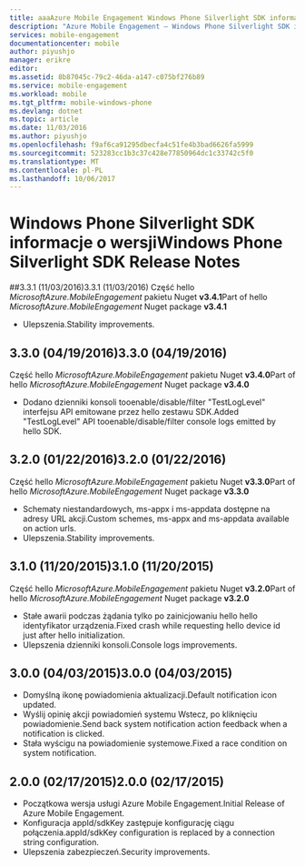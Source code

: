 ```yaml
---
title: aaaAzure Mobile Engagement Windows Phone Silverlight SDK informacje o wersji | Dokumentacja firmy Microsoft
description: "Azure Mobile Engagement — Windows Phone Silverlight SDK informacje o wersji"
services: mobile-engagement
documentationcenter: mobile
author: piyushjo
manager: erikre
editor: 
ms.assetid: 8b87045c-79c2-46da-a147-c075bf276b89
ms.service: mobile-engagement
ms.workload: mobile
ms.tgt_pltfrm: mobile-windows-phone
ms.devlang: dotnet
ms.topic: article
ms.date: 11/03/2016
ms.author: piyushjo
ms.openlocfilehash: f9af6ca91295dbecfa4c51fe4b3bad6626fa5999
ms.sourcegitcommit: 523283cc1b3c37c428e77850964dc1c33742c5f0
ms.translationtype: MT
ms.contentlocale: pl-PL
ms.lasthandoff: 10/06/2017
---
```

# <a name="windows-phone-silverlight-sdk-release-notes"></a><span data-ttu-id="e78bb-103">Windows Phone Silverlight SDK informacje o wersji</span><span class="sxs-lookup"><span data-stu-id="e78bb-103">Windows Phone Silverlight SDK Release Notes</span></span>
##<a name="331-11032016"></a><span data-ttu-id="e78bb-104">3.3.1 (11/03/2016)</span><span class="sxs-lookup"><span data-stu-id="e78bb-104">3.3.1 (11/03/2016)</span></span>
<span data-ttu-id="e78bb-105">Część hello *MicrosoftAzure.MobileEngagement* pakietu Nuget **v3.4.1**</span><span class="sxs-lookup"><span data-stu-id="e78bb-105">Part of hello *MicrosoftAzure.MobileEngagement* Nuget package **v3.4.1**</span></span>

* <span data-ttu-id="e78bb-106">Ulepszenia.</span><span class="sxs-lookup"><span data-stu-id="e78bb-106">Stability improvements.</span></span>

## <a name="330-04192016"></a><span data-ttu-id="e78bb-107">3.3.0 (04/19/2016)</span><span class="sxs-lookup"><span data-stu-id="e78bb-107">3.3.0 (04/19/2016)</span></span>
<span data-ttu-id="e78bb-108">Część hello *MicrosoftAzure.MobileEngagement* pakietu Nuget **v3.4.0**</span><span class="sxs-lookup"><span data-stu-id="e78bb-108">Part of hello *MicrosoftAzure.MobileEngagement* Nuget package **v3.4.0**</span></span>

* <span data-ttu-id="e78bb-109">Dodano dzienniki konsoli tooenable/disable/filter "TestLogLevel" interfejsu API emitowane przez hello zestawu SDK.</span><span class="sxs-lookup"><span data-stu-id="e78bb-109">Added "TestLogLevel" API tooenable/disable/filter console logs emitted by hello SDK.</span></span>

## <a name="320-01222016"></a><span data-ttu-id="e78bb-110">3.2.0 (01/22/2016)</span><span class="sxs-lookup"><span data-stu-id="e78bb-110">3.2.0 (01/22/2016)</span></span>
<span data-ttu-id="e78bb-111">Część hello *MicrosoftAzure.MobileEngagement* pakietu Nuget **v3.3.0**</span><span class="sxs-lookup"><span data-stu-id="e78bb-111">Part of hello *MicrosoftAzure.MobileEngagement* Nuget package **v3.3.0**</span></span>

* <span data-ttu-id="e78bb-112">Schematy niestandardowych, ms-appx i ms-appdata dostępne na adresy URL akcji.</span><span class="sxs-lookup"><span data-stu-id="e78bb-112">Custom schemes, ms-appx and ms-appdata available on action urls.</span></span>
* <span data-ttu-id="e78bb-113">Ulepszenia.</span><span class="sxs-lookup"><span data-stu-id="e78bb-113">Stability improvements.</span></span>

## <a name="310-11202015"></a><span data-ttu-id="e78bb-114">3.1.0 (11/20/2015)</span><span class="sxs-lookup"><span data-stu-id="e78bb-114">3.1.0 (11/20/2015)</span></span>
<span data-ttu-id="e78bb-115">Część hello *MicrosoftAzure.MobileEngagement* pakietu Nuget **v3.2.0**</span><span class="sxs-lookup"><span data-stu-id="e78bb-115">Part of hello *MicrosoftAzure.MobileEngagement* Nuget package **v3.2.0**</span></span>

* <span data-ttu-id="e78bb-116">Stałe awarii podczas żądania tylko po zainicjowaniu hello hello identyfikator urządzenia.</span><span class="sxs-lookup"><span data-stu-id="e78bb-116">Fixed crash while requesting hello device id just after hello initialization.</span></span>
* <span data-ttu-id="e78bb-117">Ulepszenia dzienniki konsoli.</span><span class="sxs-lookup"><span data-stu-id="e78bb-117">Console logs improvements.</span></span>

## <a name="300-04032015"></a><span data-ttu-id="e78bb-118">3.0.0 (04/03/2015)</span><span class="sxs-lookup"><span data-stu-id="e78bb-118">3.0.0 (04/03/2015)</span></span>
* <span data-ttu-id="e78bb-119">Domyślną ikonę powiadomienia aktualizacji.</span><span class="sxs-lookup"><span data-stu-id="e78bb-119">Default notification icon updated.</span></span>
* <span data-ttu-id="e78bb-120">Wyślij opinię akcji powiadomień systemu Wstecz, po kliknięciu powiadomienie.</span><span class="sxs-lookup"><span data-stu-id="e78bb-120">Send back system notification action feedback when a notification is clicked.</span></span>
* <span data-ttu-id="e78bb-121">Stała wyścigu na powiadomienie systemowe.</span><span class="sxs-lookup"><span data-stu-id="e78bb-121">Fixed a race condition on system notification.</span></span>

## <a name="200-02172015"></a><span data-ttu-id="e78bb-122">2.0.0 (02/17/2015)</span><span class="sxs-lookup"><span data-stu-id="e78bb-122">2.0.0 (02/17/2015)</span></span>
* <span data-ttu-id="e78bb-123">Początkowa wersja usługi Azure Mobile Engagement.</span><span class="sxs-lookup"><span data-stu-id="e78bb-123">Initial Release of Azure Mobile Engagement.</span></span>
* <span data-ttu-id="e78bb-124">Konfiguracja appId/sdkKey zastępuje konfigurację ciągu połączenia.</span><span class="sxs-lookup"><span data-stu-id="e78bb-124">appId/sdkKey configuration is replaced by a connection string configuration.</span></span>
* <span data-ttu-id="e78bb-125">Ulepszenia zabezpieczeń.</span><span class="sxs-lookup"><span data-stu-id="e78bb-125">Security improvements.</span></span>

